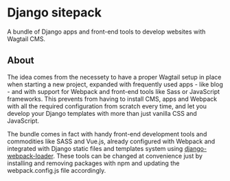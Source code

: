 # Django sitepack
A bundle of Django apps and front-end tools to develop websites with Wagtail CMS. 

## About
The idea comes from the necessety to have a proper Wagtail setup in place when starting a new project, expanded with frequently used apps - like blog - and with support for Webpack and front-end tools like Sass or JavaScript frameworks. This prevents from having to install CMS, apps and Webpack with all the required configuration from scratch every time, and let you develop your Django templates with more than just vanilla CSS and JavaScript.

The bundle comes in fact with handy front-end development tools and commodities like SASS and Vue.js, already configured with Webpack and integrated with Django static files and templates system using [django-webpack-loader](https://github.com/owais/django-webpack-loader). 
These tools can be changed at convenience just by installing and removing packages with npm and updating the webpack.config.js file accordingly.